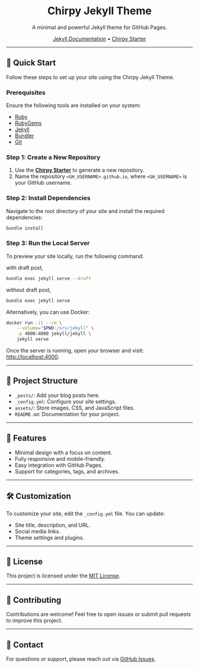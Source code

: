 <div align="center">
  <h1>Chirpy Jekyll Theme</h1>
  <p>A minimal and powerful Jekyll theme for GitHub Pages.</p>
  <a href="https://jekyllrb.com/docs/installation/">Jekyll Documentation</a> •
  <a href="https://github.com/cotes2020/chirpy-starter">Chirpy Starter</a>
</div>

---

## 🚀 Quick Start

Follow these steps to set up your site using the Chirpy Jekyll Theme.

### Prerequisites

Ensure the following tools are installed on your system:

- [Ruby](https://www.ruby-lang.org/en/)
- [RubyGems](https://rubygems.org/pages/download)
- [Jekyll](https://jekyllrb.com/docs/installation/)
- [Bundler](https://bundler.io/)
- [Git](https://git-scm.com/)

### Step 1: Create a New Repository

1. Use the [**Chirpy Starter**](https://github.com/cotes2020/chirpy-starter/generate) to generate a new repository.
2. Name the repository `<GH_USERNAME>.github.io`, where `<GH_USERNAME>` is your GitHub username.

### Step 2: Install Dependencies

Navigate to the root directory of your site and install the required dependencies:

```bash
bundle install
```

### Step 3: Run the Local Server

To preview your site locally, run the following command:

with draft post,
```bash
bundle exec jekyll serve --draft
```

without draft post,
```bash
bundle exec jekyll serve
```

Alternatively, you can use Docker:

```bash
docker run -it --rm \
    --volume="$PWD:/srv/jekyll" \
    -p 4000:4000 jekyll/jekyll \
    jekyll serve
```

Once the server is running, open your browser and visit: [http://localhost:4000](http://localhost:4000).

---

## 📂 Project Structure

- `_posts/`: Add your blog posts here.
- `_config.yml`: Configure your site settings.
- `assets/`: Store images, CSS, and JavaScript files.
- `README.md`: Documentation for your project.

---

## 🌟 Features

- Minimal design with a focus on content.
- Fully responsive and mobile-friendly.
- Easy integration with GitHub Pages.
- Support for categories, tags, and archives.

---

## 🛠️ Customization

To customize your site, edit the `_config.yml` file. You can update:

- Site title, description, and URL.
- Social media links.
- Theme settings and plugins.

---

## 📜 License

This project is licensed under the [MIT License](LICENSE).

---

## 🤝 Contributing

Contributions are welcome! Feel free to open issues or submit pull requests to improve this project.

---

## 📧 Contact

For questions or support, please reach out via [GitHub Issues](https://github.com/<GH_USERNAME>/<REPO_NAME>/issues).